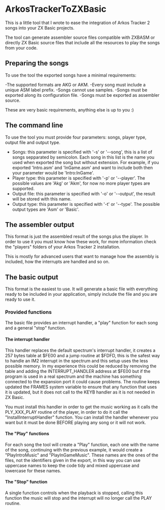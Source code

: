 # ArkosTrackerToZXBasic

This is a little tool that I wrote to ease the integration of Arkos Tracker 2 songs into your ZX Basic projects.

The tool can generate assembler source files compatible with ZXBASM or directly ZX Basic source files that include all the resources to play the songs from your code.

## Preparing the songs

To use the tool the exported songs have a minimal requirements:

-The supported formats are AKG or AKM.
-Every song must include a unique ASM label prefix.
-Songs cannot use samples.
-Songs must be exported along its configuration file.
-Songs must be exported as assembler source.

These are very basic requirements, anything else is up to you :)

## The command line

To use the tool you must provide four parameters: songs, player type, output file and output type.

* Songs: this parameter is specified with '-s' or '--song', this is a list of songs sepparated by semicolon. Each song in this list is the name you used when exported the song but without extension. For example, if you exported 'Intro.asm' and 'InGame.asm' and want to include both then your parameter would be 'Intro:InGame'.
* Player type: this parameter is specified with '-p' or '--player'. The possible values are 'Akg' or 'Akm', for now no more player types are supported.
* Output file: this parameter is specified with '-o' or '--output', the result will be stored with this name.
* Output type: this parameter is specified with '-t' or '--type'. The possible output types are 'Asm' or 'Basic'.

## The assembler output

This format is just the assembled result of the songs plus the player. In order to use it you must know how these work, for more information check the "players" folders of your Arkos Tracker 2 installation.

This is mostly for advanced users that want to manage how the assembly is included, how the interrupts are handled and so on.

## The basic output

This format is the easiest to use. It will generate a basic file with everything ready to be included in your application, simply include the file and you are ready to use it.

### Provided functions

The basic file provides an interrupt handler, a "play" function for each song and a general "stop" function.

#### The interrupt handler

This handler replaces the default spectrum's interrupt handler, it creates a 257 bytes table at $FE00 and a jump routine at $FDFD, this is the safest way to handle an IM2 interrupt in the spectrum and this setup uses the less possible memory. In my experience this could be reduced by removing the table and adding the INTERRUPT_HANDLER address at $FE00 but if the program is used in a real spectrum and the machine has something connected to the expansion port it could cause problems. The routine keeps updated the FRAMES system variable to ensure that any function that uses it is updated, but it does not call to the KEYB handler as it is not needed in ZX Basic.

You must install this handler in order to get the music working as it calls the PLY_XXX_PLAY routine of the player, in order to do it call the "InstallInterruptHandler" function. You can install the handler whenever you want but it must be done BEFORE playing any song or it will not work.

#### The "Play" functions

For each song the tool will create a "Play" function, each one with the name of the song, continuing with the previous example, it would create a "PlayIntroMusic" and "PlayInGameMusic". These names are the ones of the files, not the identifiers given in the export, in this way you can use uppercase names to keep the code tidy and mixed uppercase and lowercase for these names.

#### The "Stop" function

A single function controls when the playback is stopped, calling this function the music will stop and the interrupt will no longer call the PLAY routine.


